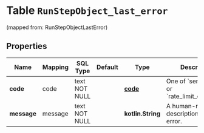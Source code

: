 
# Table `RunStepObject_last_error`
(mapped from: RunStepObjectLastError)

## Properties
Name | Mapping | SQL Type | Default | Type | Description | Notes
---- | ------- | -------- | ------- | ---- | ----------- | -----
**code** | code | text NOT NULL |  | [**code**](#Code) | One of &#x60;server_error&#x60; or &#x60;rate_limit_exceeded&#x60;. | 
**message** | message | text NOT NULL |  | **kotlin.String** | A human-readable description of the error. | 





